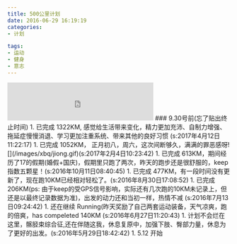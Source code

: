 ```yaml
---
title: 500公里计划
date: 2016-06-29 16:19:19
categories:
- 计划

tags:
- 运动
- 健身
- 意志
---
```


<iframe frameborder="no" border="0" marginwidth="0" marginheight="0" width=330 height=86 src="http://music.163.com/outchain/player?type=2&id=27759600&auto=1&height=66"></iframe>
### 9.30号前(忘了贴出终止时间)
1. 已完成 1322KM, 感觉给生活带来变化，精力更加充沛、自制力增强、拖延症慢慢消退、学习更加注重系统、带来其他的良好习惯 (s:2017年4月12日11:22:17)
1. 已完成 1052KM， 正月初八，周六，这次间断够久，满满的罪恶感呀![](/images/xbq/jiong.gif)(s:2017年2月4日10:23:42)
1. 已完成 613KM，期间经历了17的假期(婚假+国庆)，假期里只跑了两次，昨天的跑步还是很舒服的，keep指数五颗星！(s:2016年10月11日08:40:45)
1. 已完成 477KM，有一段时间没有更新了，现在跑10KM已经相对轻松了。(s:2016年8月30日17:08:52)
1. 已完成 206KM(ps: 由于keep的受GPS信号影响，实际还有几次跑的10KM未记录上，但还是以最终记录数据为准)，出发的动力还和当初一样，热情不减 (s:2016年7月13日09:24:42)
1. 还在继续 Running(昨天奖励了自己两套运动装备，天气凉爽，跑的倍爽，has compeleted 140KM (s:2016年6月27日11:20:43)
1. 计划不会烂在这里，髂胫束综合征,还在伴随这我，休息复原中，加强下肢、臀部力量，休息为了更好的出发。(s:2016年5月29日18:42:42)
1. 5.12 开始
